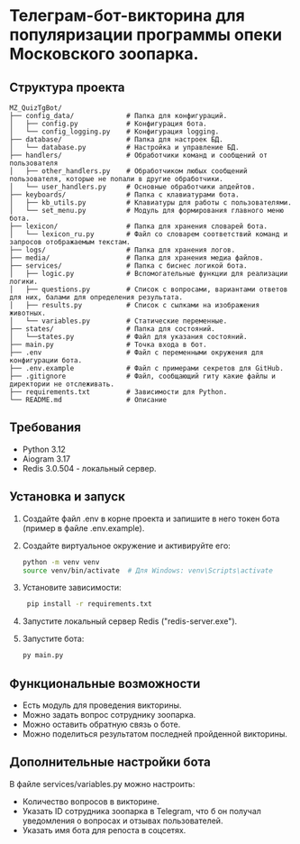 # Телеграм-бот-викторина для популяризации программы опеки Московского зоопарка.

## Структура проекта
```plaintext
MZ_QuizTgBot/
├── config_data/             # Папка для конфигураций.
│   ├── config.py            # Конфигурация бота.
│   └── config_logging.py    # Конфигурация logging.
├── database/                # Папка для настроек БД.
│   └── database.py          # Настройка и управление БД.
├── handlers/                # Обработчики команд и сообщений от пользователя
│   ├── other_handlers.py    # Обработчиком любых сообщений пользователя, которые не попали в другие обработчики.
│   └── user_handlers.py     # Основные обработчики апдейтов.
├── keyboards/               # Папка с клавиатурами бота.
│   ├── kb_utils.py          # Клавиатуры для работы с пользователями.
│   └── set_menu.py          # Модуль для формирования главного меню бота.
├── lexicon/                 # Папка для хранения словарей бота.
│   └── lexicon_ru.py        # Файл со словарем соответствий команд и запросов отображаемым текстам.
├── logs/                    # Папка для хранения логов.
├── media/                   # Папка для хранения медиа файлов.
├── services/                # Папка с биснес логикой бота.
│   ├── logic.py             # Вспомогательные функции для реализации логики.
│   ├── questions.py         # Список с вопросами, вариантами ответов для них, балами для определения результата.
│   ├── results.py           # Список с сылками на изображения животных.
│   └── variables.py         # Статические переменные.
├── states/                  # Папка для состояний.
│   └──states.py             # Файл для указания состояний.
├── main.py                  # Точка входа в бот.
├── .env                     # Файл с переменными окружения для конфигурации бота.
├── .env.example             # Файл с примерами секретов для GitHub.
├── .gitignore               # Файл, сообщающий гиту какие файлы и директории не отслеживать.
├── requirements.txt         # Зависимости для Python.
└── README.md                # Описание
```
## Требования

- Python 3.12
- Aiogram 3.17
- Redis 3.0.504 - локальный сервер.

## Установка и запуск

1. Создайте файл .env в корне проекта и запишите в него токен бота (пример в файле .env.example).

2. Создайте виртуальное окружение и активируйте его:
    ```bash
    python -m venv venv
    source venv/bin/activate  # Для Windows: venv\Scripts\activate
    ```

3. Установите зависимости:
   ```bash
    pip install -r requirements.txt
    ```
   
4. Запустите локальный сервер Redis ("redis-server.exe").

5. Запустите бота:
    ```bash
    py main.py
    ```

## Функциональные возможности

- Есть модуль для проведения викторины.
- Можно задать вопрос сотруднику зоопарка.
- Можно оставить обратную связь о боте.
- Можно поделиться результатом последней пройденной викторины. 


## Дополнительные настройки бота

В файле services/variables.py можно настроить:
- Количество вопросов в викторине.
- Указать ID сотрудника зоопарка в Telegram, что б он получал уведомления о вопросах и отзывах пользователей.
- Указать имя бота для репоста в соцсетях.


